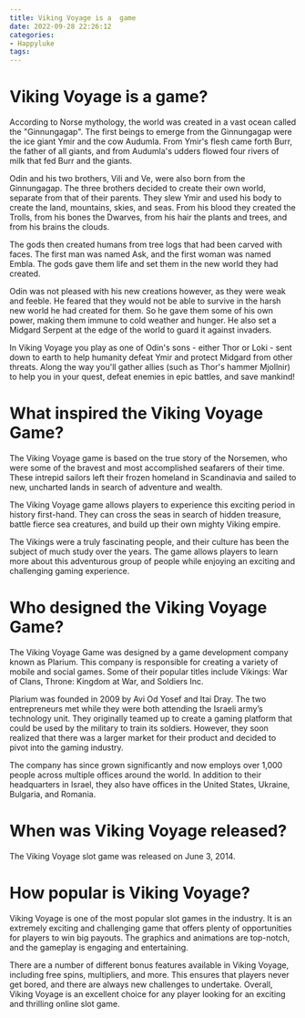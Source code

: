 ```yaml
---
title: Viking Voyage is a  game
date: 2022-09-28 22:26:12
categories:
- Happyluke
tags:
---
```



#  Viking Voyage is a  game?

According to Norse mythology, the world was created in a vast ocean called the 
"Ginnungagap". The first beings to emerge from the Ginnungagap were the ice 
giant Ymir and the cow Audumla. From Ymir's flesh came forth Burr, the father of all 
giants, and from Audumla's udders flowed four rivers of milk that fed Burr and the 
giants.


 Odin and his two brothers, Vili and Ve, were also born from the Ginnungagap. The three 
brothers decided to create their own world, separate from that of their parents. They slew 
Ymir and used his body to create the land, mountains, skies, and seas. From his blood they 
created the Trolls, from his bones the Dwarves, from his hair the plants and trees, and
from his brains the clouds.


The gods then created humans from tree logs that had been carved with faces. The first man 
was named Ask, and the first woman was named Embla. The gods gave them life and set them in 
the new world they had created.


Odin was not pleased with his new creations however, as they were weak and feeble. He feared 
that they would not be able to survive in the harsh new world he had created for them. So he 
gave them some of his own power, making them immune to cold weather and hunger. He also set 
a Midgard Serpent at the edge of the world to guard it against invaders.

In Viking Voyage you play as one of Odin's sons - either Thor or Loki - sent down to earth to help humanity defeat Ymir and protect Midgard from other threats. Along the way you'll gather allies (such as Thor's hammer Mjollnir) to help you in your quest, defeat enemies in epic battles, and save mankind!

#  What inspired the Viking Voyage Game?

The Viking Voyage game is based on the true story of the Norsemen, who were some of the bravest and most accomplished seafarers of their time. These intrepid sailors left their frozen homeland in Scandinavia and sailed to new, uncharted lands in search of adventure and wealth.

The Viking Voyage game allows players to experience this exciting period in history first-hand. They can cross the seas in search of hidden treasure, battle fierce sea creatures, and build up their own mighty Viking empire.

The Vikings were a truly fascinating people, and their culture has been the subject of much study over the years. The game allows players to learn more about this adventurous group of people while enjoying an exciting and challenging gaming experience.

#  Who designed the Viking Voyage Game?

The Viking Voyage Game was designed by a game development company known as Plarium. This company is responsible for creating a variety of mobile and social games. Some of their popular titles include Vikings: War of Clans, Throne: Kingdom at War, and Soldiers Inc.

Plarium was founded in 2009 by Avi Od Yosef and Itai Dray. The two entrepreneurs met while they were both attending the Israeli army’s technology unit. They originally teamed up to create a gaming platform that could be used by the military to train its soldiers. However, they soon realized that there was a larger market for their product and decided to pivot into the gaming industry.

The company has since grown significantly and now employs over 1,000 people across multiple offices around the world. In addition to their headquarters in Israel, they also have offices in the United States, Ukraine, Bulgaria, and Romania.

#  When was Viking Voyage released?

The Viking Voyage slot game was released on June 3, 2014.

#  How popular is Viking Voyage?

Viking Voyage is one of the most popular slot games in the industry. It is an extremely exciting and challenging game that offers plenty of opportunities for players to win big payouts. The graphics and animations are top-notch, and the gameplay is engaging and entertaining.

There are a number of different bonus features available in Viking Voyage, including free spins, multipliers, and more. This ensures that players never get bored, and there are always new challenges to undertake. Overall, Viking Voyage is an excellent choice for any player looking for an exciting and thrilling online slot game.